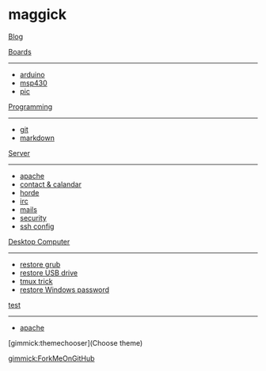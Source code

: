 # maggick

[Blog](http://www.matthieukeller.com)

[Boards]()
  - - - -
  * [arduino](boards/arduino.md)
  * [msp430](boards/msp430.md)
  * [pic](boards/pic.md)

[Programming]()
  - - - -
  * [git](programming/git.md)
  * [markdown](programming/markdown.md)

[Server]()
  - - - -
  * [apache](server/apache.md)
  * [contact & calandar](server/contact_and_calandar.md)
  * [horde](server/horde.md)
  * [irc](server/irc.md)
  * [mails](server/mails.md)
  * [security](server/security.md)
  * [ssh config](server/sshconfig.md)

[Desktop Computer]()
  - - - -
  * [restore grub](desktop/restore_grub.md)
  * [restore USB drive](desktop/restore_usb_key.md)
  * [tmux trick](desktop/tmux_trick.md)
  * [restore Windows password](desktop/lost_windows_password.md)

[test]()
  - - - -
  * [apache](server/apache.md)

[gimmick:themechooser](Choose theme)

[gimmick:ForkMeOnGitHub](https://www.github.com/maggick/maggick.github.io)

